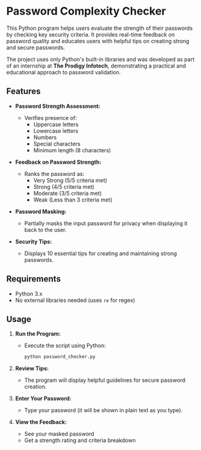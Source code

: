 # Password Complexity Checker

This Python program helps users evaluate the strength of their passwords by checking key security criteria. It provides real-time feedback on password quality and educates users with helpful tips on creating strong and secure passwords.

The project uses only Python's built-in libraries and was developed as part of an internship at **The Prodigy Infotech**, demonstrating a practical and educational approach to password validation.

## Features

- **Password Strength Assessment:**
  - Verifies presence of:
    - Uppercase letters
    - Lowercase letters
    - Numbers
    - Special characters
    - Minimum length (8 characters)
    
- **Feedback on Password Strength:**
  - Ranks the password as:
    - Very Strong (5/5 criteria met)
    - Strong (4/5 criteria met)
    - Moderate (3/5 criteria met)
    - Weak (Less than 3 criteria met)

- **Password Masking:**
  - Partially masks the input password for privacy when displaying it back to the user.

- **Security Tips:**
  - Displays 10 essential tips for creating and maintaining strong passwords.


## Requirements

- Python 3.x
- No external libraries needed (uses `re` for regex)


## Usage

1. **Run the Program:**
   - Execute the script using Python:
     ```bash
     python password_checker.py
     ```

2. **Review Tips:**
   - The program will display helpful guidelines for secure password creation.

3. **Enter Your Password:**
   - Type your password (it will be shown in plain text as you type).

4. **View the Feedback:**
   - See your masked password
   - Get a strength rating and criteria breakdown
